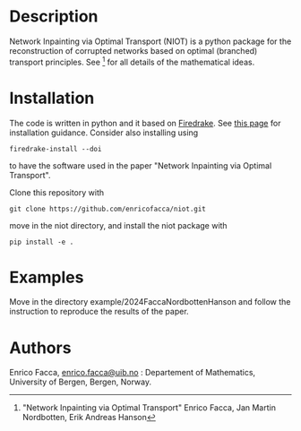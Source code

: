 # Description
Network Inpainting via Optimal Transport (NIOT) is a python package for the reconstruction of corrupted networks based on optimal (branched) transport principles. See [^1] for all details of the mathematical ideas.

# Installation
The code is written in python and it based on [Firedrake](https://www.firedrakeproject.org). See [this page](https://www.firedrakeproject.org/download.html) for installation guidance. Consider also installing using
```
firedrake-install --doi 
```
to have the software used in the paper "Network Inpainting via Optimal Transport".


Clone this repository with
```
git clone https://github.com/enricofacca/niot.git
``` 
move in the niot directory, and install the niot package with
```
pip install -e .
```

# Examples
Move in the directory example/2024FaccaNordbottenHanson and follow the instruction to reproduce the results of the paper.

# Authors
Enrico Facca, enrico.facca@uib.no : Departement of Mathematics, University of Bergen, Bergen, Norway.

[^1]:"Network Inpainting via Optimal Transport" Enrico Facca, Jan Martin Nordbotten, Erik Andreas Hanson